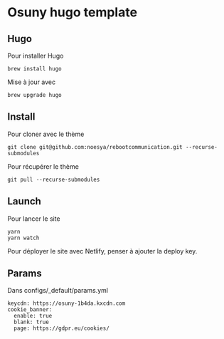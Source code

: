 # Osuny hugo template


## Hugo
Pour installer Hugo
```
brew install hugo
```
Mise à jour avec
```
brew upgrade hugo
```


## Install

Pour cloner avec le thème
```
git clone git@github.com:noesya/rebootcommunication.git --recurse-submodules
```
Pour récupérer le thème
```
git pull --recurse-submodules
```


## Launch

Pour lancer le site
```
yarn
yarn watch
```


Pour déployer le site avec Netlify, penser à ajouter la deploy key.


## Params

Dans configs/_default/params.yml
```
keycdn: https://osuny-1b4da.kxcdn.com
cookie_banner:
  enable: true
  blank: true
  page: https://gdpr.eu/cookies/
```
